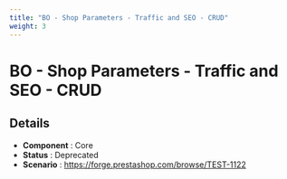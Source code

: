 ```yaml
---
title: "BO - Shop Parameters - Traffic and SEO - CRUD"
weight: 3
---
```


# BO - Shop Parameters - Traffic and SEO - CRUD
## Details
* **Component** : Core
* **Status** : Deprecated
* **Scenario** : https://forge.prestashop.com/browse/TEST-1122
